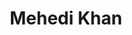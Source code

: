 ---
order: 37

title: "Mehedi Khan"

draft: false

bg_image: "images/backgrounds/page-title.jpg"

image: "images/executives/mehedi-khan.jpg"

designation: "Executive"

contact:
  # contact item loop
  - name : "lopingcard5@gmail.com"
    icon : "ti-email" # icon pack : https://themify.me/themify-icons
    link : "mailto:lopingcard5@gmail.com"

  # contact item loop
  - name : "Mehedi Khan"
    icon : "ti-facebook" # icon pack : https://themify.me/themify-icons
    link : "#"

  # contact item loop
  - name : "IEEE ID: "
    icon : "ti-world" # icon pack : https://themify.me/themify-icons
    link : "#"

# type
type: "executives"
---